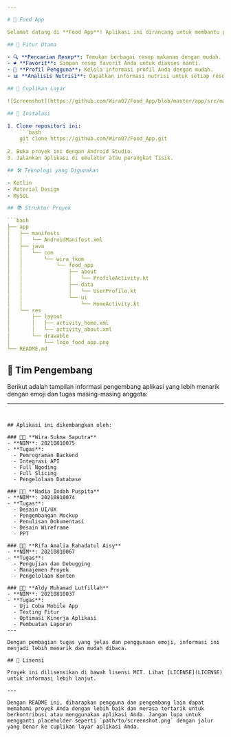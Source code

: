```yaml
---

# 📱 Food App

Selamat datang di **Food App**! Aplikasi ini dirancang untuk membantu pengguna menemukan resep makanan yang lezat dan bergizi. Dengan antarmuka yang intuitif dan fitur-fitur yang lengkap, Food App adalah teman yang sempurna untuk perjalanan kuliner Anda. 🍽️

## 🌟 Fitur Utama

- 🔍 **Pencarian Resep**: Temukan berbagai resep makanan dengan mudah.
- ❤️ **Favorit**: Simpan resep favorit Anda untuk diakses nanti.
- 👤 **Profil Pengguna**: Kelola informasi profil Anda dengan mudah.
- 📊 **Analisis Nutrisi**: Dapatkan informasi nutrisi untuk setiap resep.

## 📸 Cuplikan Layar

![Screenshot](https://github.com/Wira07/Food_App/blob/master/app/src/main/res/drawable/food.png)

## 🚀 Instalasi

1. Clone repositori ini:
    ```bash
    git clone https://github.com/Wira07/Food_App.git
    ```
2. Buka proyek ini dengan Android Studio.
3. Jalankan aplikasi di emulator atau perangkat fisik.

## 🛠️ Teknologi yang Digunakan

- Kotlin
- Material Design
- MySQL

## 📚 Struktur Proyek

```bash
├── app
│   ├── manifests
│   │   └── AndroidManifest.xml
│   ├── java
│   │   └── com
│   │       └── wira_fkom
│   │           └── food_app
│   │               ├── about
│   │               │   └── ProfileActivity.kt
│   │               ├── data
│   │               │   └── UserProfile.kt
│   │               └── ui
│   │                   └── HomeActivity.kt
│   └── res
│       ├── layout
│       │   ├── activity_home.xml
│       │   └── activity_about.xml
│       └── drawable
│           └── logo_food_app.png
└── README.md
```

## 👥 Tim Pengembang

Berikut adalah tampilan informasi pengembang aplikasi yang lebih menarik dengan emoji dan tugas masing-masing anggota:

---
```


## Aplikasi ini dikembangkan oleh:

### 👨‍💻 **Wira Sukma Saputra**
- **NIM**: 20210810075
- **Tugas**: 
  - Pemrograman Backend
  - Integrasi API
  - Full Ngoding
  - Full Slicing
  - Pengelolaan Database

### 👩‍💻 **Nadia Indah Puspita**
- **NIM**: 20210810074
- **Tugas**: 
  - Desain UI/UX
  - Pengembangan Mockup
  - Penulisan Dokumentasi
  - Desain Wireframe
  - PPT

### 👩‍💻 **Rifa Amalia Rahadatul Aisy**
- **NIM**: 20210810067
- **Tugas**: 
  - Pengujian dan Debugging
  - Manajemen Proyek
  - Pengelolaan Konten

### 👨‍💻 **Aldy Muhamad Lutfillah**
- **NIM**: 20210810037
- **Tugas**: 
  - Uji Coba Mobile App
  - Testing Fitur
  - Optimasi Kinerja Aplikasi
  - Pembuatan Laporan
---

Dengan pembagian tugas yang jelas dan penggunaan emoji, informasi ini menjadi lebih menarik dan mudah dibaca.

## 📄 Lisensi

Proyek ini dilisensikan di bawah lisensi MIT. Lihat [LICENSE](LICENSE) untuk informasi lebih lanjut.

---

Dengan README ini, diharapkan pengguna dan pengembang lain dapat memahami proyek Anda dengan lebih baik dan merasa tertarik untuk berkontribusi atau menggunakan aplikasi Anda. Jangan lupa untuk mengganti placeholder seperti `path/to/screenshot.png` dengan jalur yang benar ke cuplikan layar aplikasi Anda.
